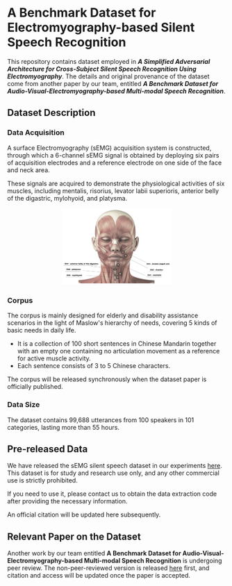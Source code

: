 # A Benchmark Dataset for Electromyography-based Silent Speech Recognition 

This repository contains dataset employed in ***A Simplified Adversarial Architecture for Cross-Subject Silent Speech Recognition Using Electromyography***.
The details and original provenance of the dataset come from another paper by our team, entitled ***A Benchmark Dataset for Audio-Visual-Electromyography-based Multi-modal Speech Recognition***.


## Dataset Description

### Data Acquisition 

A surface Electromyography (sEMG) acquisition system is constructed, through which a 6-channel sEMG signal is obtained by deploying six pairs of acquisition electrodes and a reference electrode on one side of the face and neck area. 

These signals are acquired to demonstrate the physiological activities of six muscles, including mentalis, risorius, levator labii superioris, anterior belly of the digastric, mylohyoid, and platysma.

<p align = "center">
<img src="MusclesDistribution.png" alt="MusclesDistribution" width="50%"  />
</p>

### Corpus

The corpus is mainly designed for elderly and disability assistance scenarios in the light of Maslow's hierarchy of needs, covering 5 kinds of basic needs in daily life. 
- It is a collection of 100 short sentences in Chinese Mandarin together with an empty one containing no articulation movement as a reference for active muscle activity. 
- Each sentence consists of 3 to 5 Chinese characters. 

The corpus will be released synchronously when the dataset paper is officially published.

### Data Size

The dataset contains 99,688 utterances from 100 speakers in 101 categories, lasting more than 55 hours.


## Pre-released Data

We have released the sEMG silent speech dataset in our experiments [here](https://pan.baidu.com/s/1WyQVJOZyb6woQ70BLSRinQ). This dataset is for study and research use only, and any other commercial use is strictly prohibited. 

If you need to use it, please contact us to obtain the data extraction code after providing the necessary information. 

An official citation will be updated here subsequently.


## Relevant Paper on the Dataset

Another work by our team entitled **A Benchmark Dataset for Audio-Visual-Electromyography-based Multi-modal Speech Recognition** is undergoing peer review. The non-peer-reviewed version is released [here](dataset_paper_nonereviewed.pdf) first, and citation and access will be updated once the paper is accepted.
